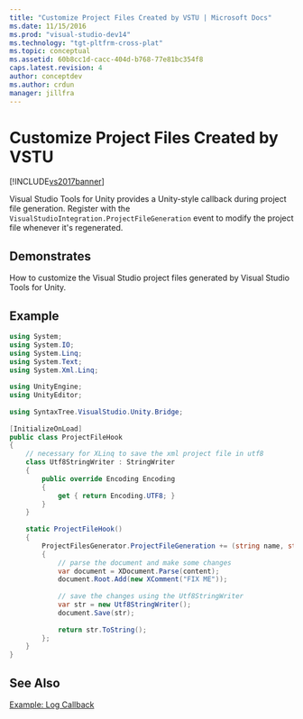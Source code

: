 ```yaml
---
title: "Customize Project Files Created by VSTU | Microsoft Docs"
ms.date: 11/15/2016
ms.prod: "visual-studio-dev14"
ms.technology: "tgt-pltfrm-cross-plat"
ms.topic: conceptual
ms.assetid: 60b8cc1d-cacc-404d-b768-77e81bc354f8
caps.latest.revision: 4
author: conceptdev
ms.author: crdun
manager: jillfra
---
```

# Customize Project Files Created by VSTU
[!INCLUDE[vs2017banner](../includes/vs2017banner.md)]

Visual Studio Tools for Unity provides a Unity-style callback during project file generation. Register with the `VisualStudioIntegration.ProjectFileGeneration` event to modify the project file whenever it's regenerated.  
  
## Demonstrates  
 How to customize the Visual Studio project files generated by Visual Studio Tools for Unity.  
  
## Example  
  
```csharp  
using System;  
using System.IO;  
using System.Linq;  
using System.Text;  
using System.Xml.Linq;  
  
using UnityEngine;  
using UnityEditor;  
  
using SyntaxTree.VisualStudio.Unity.Bridge;  
  
[InitializeOnLoad]  
public class ProjectFileHook  
{  
    // necessary for XLinq to save the xml project file in utf8  
    class Utf8StringWriter : StringWriter  
    {  
        public override Encoding Encoding  
        {  
            get { return Encoding.UTF8; }  
        }  
    }  
  
    static ProjectFileHook()  
    {  
        ProjectFilesGenerator.ProjectFileGeneration += (string name, string content) =>  
        {  
            // parse the document and make some changes  
            var document = XDocument.Parse(content);  
            document.Root.Add(new XComment("FIX ME"));  
  
            // save the changes using the Utf8StringWriter  
            var str = new Utf8StringWriter();  
            document.Save(str);  
  
            return str.ToString();  
        };  
    }  
}  
```  
  
## See Also  
 [Example: Log Callback](../cross-platform/share-the-unity-log-callback-with-vstu.md)
